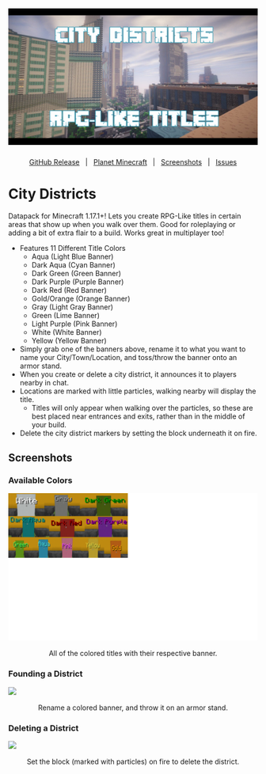 <h1 id="topBanner"align="center">
  <img src=".github\resources\CityDistrictsBanner.png" alt="CityDistricts Banner" />
</h1>

<div align="center">

[GitHub Release][release]&nbsp;&nbsp;&nbsp;|&nbsp;&nbsp;&nbsp;[Planet Minecraft][planetminecraft]&nbsp;&nbsp;&nbsp;|&nbsp;&nbsp;&nbsp;[Screenshots](#screenshots)&nbsp;&nbsp;&nbsp;|&nbsp;&nbsp;&nbsp;[Issues][issues]

</div>
<h1>City Districts</h1>
Datapack for Minecraft 1.17.1+! Lets you create RPG-Like titles in certain areas that show up when you walk over them. Good for roleplaying or adding a bit of extra flair to a build. Works great in multiplayer too!<br>

- Features 11 Different Title Colors
  - Aqua (Light Blue Banner)
  - Dark Aqua (Cyan Banner)
  - Dark Green (Green Banner)
  - Dark Purple (Purple Banner)
  - Dark Red (Red Banner)
  - Gold/Orange (Orange Banner)
  - Gray (Light Gray Banner)
  - Green (Lime Banner)
  - Light Purple (Pink Banner)
  - White (White Banner)
  - Yellow (Yellow Banner)
- Simply grab one of the banners above, rename it to what you want to name your City/Town/Location, and toss/throw the banner onto an armor stand.
- When you create or delete a city district, it announces it to players nearby in chat.
- Locations are marked with little particles, walking nearby will display the title.
  - Titles will only appear when walking over the particles, so these are best placed near entrances and exits, rather than in the middle of your build.
- Delete the city district markers by setting the block underneath it on fire.

<h2 id="screenshots">Screenshots</h2>

<h3>Available Colors</h3>
<img src=".github\resources\Colors.png">
<p align="center">All of the colored titles with their respective banner.</p>

<h3>Founding a District</h3>
<img src=".github\resources\found.gif">
<p align="center">Rename a colored banner, and throw it on an armor stand.</p>

<h3>Deleting a District</h3>
<img src=".github\resources\discontinue.gif">
<p align="center">Set the block (marked with particles) on fire to delete the district.</p>

[release]:https://github.com/maxheyn/city_districts/releases/latest "Latest Release (external link)"
[issues]:https://github.com/maxheyn/city_districts/issues "Issues (external link)"
[planetminecraft]: https://www.planetminecraft.com/data-pack/city-districts-rpg-like-titles/ "Planet Minecraft Webpage (external link)"
